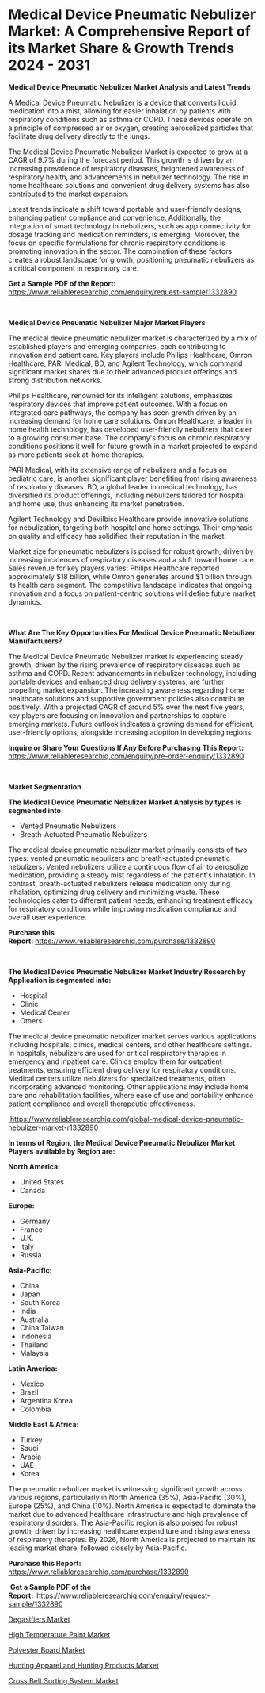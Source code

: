 <p><h1>Medical Device Pneumatic Nebulizer Market: A Comprehensive Report of its Market Share & Growth Trends 2024 - 2031</h1></p><p><strong>Medical Device Pneumatic Nebulizer Market Analysis and Latest Trends</strong></p>
<p><p>A Medical Device Pneumatic Nebulizer is a device that converts liquid medication into a mist, allowing for easier inhalation by patients with respiratory conditions such as asthma or COPD. These devices operate on a principle of compressed air or oxygen, creating aerosolized particles that facilitate drug delivery directly to the lungs.</p><p>The Medical Device Pneumatic Nebulizer Market is expected to grow at a CAGR of 9.7% during the forecast period. This growth is driven by an increasing prevalence of respiratory diseases, heightened awareness of respiratory health, and advancements in nebulizer technology. The rise in home healthcare solutions and convenient drug delivery systems has also contributed to the market expansion.</p><p>Latest trends indicate a shift toward portable and user-friendly designs, enhancing patient compliance and convenience. Additionally, the integration of smart technology in nebulizers, such as app connectivity for dosage tracking and medication reminders, is emerging. Moreover, the focus on specific formulations for chronic respiratory conditions is promoting innovation in the sector. The combination of these factors creates a robust landscape for growth, positioning pneumatic nebulizers as a critical component in respiratory care.</p></p>
<p><strong>Get a Sample PDF of the Report:&nbsp;</strong> <a href="https://www.reliableresearchiq.com/enquiry/request-sample/1332890?utm_campaign=1087&utm_medium=2&utm_source=Github&utm_content=ia&utm_term=03102024&utm_id=medical-device-pneumatic-nebulizer">https://www.reliableresearchiq.com/enquiry/request-sample/1332890</a></p>
<p>&nbsp;</p>
<p><strong>Medical Device Pneumatic Nebulizer Major Market Players</strong></p>
<p><p>The medical device pneumatic nebulizer market is characterized by a mix of established players and emerging companies, each contributing to innovation and patient care. Key players include Philips Healthcare, Omron Healthcare, PARI Medical, BD, and Agilent Technology, which command significant market shares due to their advanced product offerings and strong distribution networks.</p><p>Philips Healthcare, renowned for its intelligent solutions, emphasizes respiratory devices that improve patient outcomes. With a focus on integrated care pathways, the company has seen growth driven by an increasing demand for home care solutions. Omron Healthcare, a leader in home health technology, has developed user-friendly nebulizers that cater to a growing consumer base. The company's focus on chronic respiratory conditions positions it well for future growth in a market projected to expand as more patients seek at-home therapies.</p><p>PARI Medical, with its extensive range of nebulizers and a focus on pediatric care, is another significant player benefiting from rising awareness of respiratory diseases. BD, a global leader in medical technology, has diversified its product offerings, including nebulizers tailored for hospital and home use, thus enhancing its market penetration.</p><p>Agilent Technology and DeVilbiss Healthcare provide innovative solutions for nebulization, targeting both hospital and home settings. Their emphasis on quality and efficacy has solidified their reputation in the market.</p><p>Market size for pneumatic nebulizers is poised for robust growth, driven by increasing incidences of respiratory diseases and a shift toward home care. Sales revenue for key players varies: Philips Healthcare reported approximately $18 billion, while Omron generates around $1 billion through its health care segment. The competitive landscape indicates that ongoing innovation and a focus on patient-centric solutions will define future market dynamics.</p></p>
<p>&nbsp;</p>
<p><strong>What Are The Key Opportunities For Medical Device Pneumatic Nebulizer Manufacturers?</strong></p>
<p><p>The Medical Device Pneumatic Nebulizer market is experiencing steady growth, driven by the rising prevalence of respiratory diseases such as asthma and COPD. Recent advancements in nebulizer technology, including portable devices and enhanced drug delivery systems, are further propelling market expansion. The increasing awareness regarding home healthcare solutions and supportive government policies also contribute positively. With a projected CAGR of around 5% over the next five years, key players are focusing on innovation and partnerships to capture emerging markets. Future outlook indicates a growing demand for efficient, user-friendly options, alongside increasing adoption in developing regions.</p></p>
<p><strong>Inquire or Share Your Questions If Any Before Purchasing This Report:</strong> <a href="https://www.reliableresearchiq.com/enquiry/pre-order-enquiry/1332890?utm_campaign=1087&utm_medium=2&utm_source=Github&utm_content=ia&utm_term=03102024&utm_id=medical-device-pneumatic-nebulizer">https://www.reliableresearchiq.com/enquiry/pre-order-enquiry/1332890</a></p>
<p>&nbsp;</p>
<p><strong>Market Segmentation</strong></p>
<p><strong>The Medical Device Pneumatic Nebulizer Market Analysis by types is segmented into:</strong></p>
<p><ul><li>Vented Pneumatic Nebulizers</li><li>Breath-Actuated Pneumatic Nebulizers</li></ul></p>
<p><p>The medical device pneumatic nebulizer market primarily consists of two types: vented pneumatic nebulizers and breath-actuated pneumatic nebulizers. Vented nebulizers utilize a continuous flow of air to aerosolize medication, providing a steady mist regardless of the patient's inhalation. In contrast, breath-actuated nebulizers release medication only during inhalation, optimizing drug delivery and minimizing waste. These technologies cater to different patient needs, enhancing treatment efficacy for respiratory conditions while improving medication compliance and overall user experience.</p></p>
<p><strong>Purchase this Report:&nbsp;</strong><a href="https://www.reliableresearchiq.com/purchase/1332890?utm_campaign=1087&utm_medium=2&utm_source=Github&utm_content=ia&utm_term=03102024&utm_id=medical-device-pneumatic-nebulizer">https://www.reliableresearchiq.com/purchase/1332890</a></p>
<p>&nbsp;</p>
<p><strong>The Medical Device Pneumatic Nebulizer Market Industry Research by Application is segmented into:</strong></p>
<p><ul><li>Hospital</li><li>Clinic</li><li>Medical Center</li><li>Others</li></ul></p>
<p><p>The medical device pneumatic nebulizer market serves various applications including hospitals, clinics, medical centers, and other healthcare settings. In hospitals, nebulizers are used for critical respiratory therapies in emergency and inpatient care. Clinics employ them for outpatient treatments, ensuring efficient drug delivery for respiratory conditions. Medical centers utilize nebulizers for specialized treatments, often incorporating advanced monitoring. Other applications may include home care and rehabilitation facilities, where ease of use and portability enhance patient compliance and overall therapeutic effectiveness.</p></p>
<p><a href="https://www.reliableresearchiq.com/global-medical-device-pneumatic-nebulizer-market-r1332890?utm_campaign=1087&utm_medium=2&utm_source=Github&utm_content=ia&utm_term=03102024&utm_id=medical-device-pneumatic-nebulizer">&nbsp;https://www.reliableresearchiq.com/global-medical-device-pneumatic-nebulizer-market-r1332890</a></p>
<p><strong>In terms of Region, the Medical Device Pneumatic Nebulizer Market Players available by Region are:</strong></p>
<p>
    <p> <strong> North America: </strong>
        <ul>
            <li>United States</li>
            <li>Canada</li>
        </ul>
        </p> 
    <p> <strong> Europe: </strong>
        <ul>
            <li>Germany</li>
            <li>France</li>
            <li>U.K.</li>
            <li>Italy</li>
            <li>Russia</li>
        </ul>
        </p> 
    <p> <strong> Asia-Pacific: </strong>
        <ul>
            <li>China</li>
            <li>Japan</li>
            <li>South Korea</li>
            <li>India</li>
            <li>Australia</li>
            <li>China Taiwan</li>
            <li>Indonesia</li>
            <li>Thailand</li>
            <li>Malaysia</li>
        </ul>
        </p> 
    <p> <strong> Latin America: </strong>
        <ul>
            <li>Mexico</li>
            <li>Brazil</li>
            <li>Argentina Korea</li>
            <li>Colombia</li>
        </ul>
        </p> 
    <p> <strong> Middle East & Africa: </strong>
        <ul>
            <li>Turkey</li>
            <li>Saudi</li>
            <li>Arabia</li>
            <li>UAE</li>
            <li>Korea</li>
        </ul>
    </p>
    </p>
<p><p>The pneumatic nebulizer market is witnessing significant growth across various regions, particularly in North America (35%), Asia-Pacific (30%), Europe (25%), and China (10%). North America is expected to dominate the market due to advanced healthcare infrastructure and high prevalence of respiratory disorders. The Asia-Pacific region is also poised for robust growth, driven by increasing healthcare expenditure and rising awareness of respiratory therapies. By 2026, North America is projected to maintain its leading market share, followed closely by Asia-Pacific.</p></p>
<p><strong>Purchase this Report: </strong><a href="https://www.reliableresearchiq.com/purchase/1332890?utm_campaign=1087&utm_medium=2&utm_source=Github&utm_content=ia&utm_term=03102024&utm_id=medical-device-pneumatic-nebulizer">https://www.reliableresearchiq.com/purchase/1332890</a></p>
<p>&nbsp;<strong>Get a Sample PDF of the Report:&nbsp;&nbsp;</strong><a href="https://www.reliableresearchiq.com/enquiry/request-sample/1332890?utm_campaign=1087&utm_medium=2&utm_source=Github&utm_content=ia&utm_term=03102024&utm_id=medical-device-pneumatic-nebulizer">https://www.reliableresearchiq.com/enquiry/request-sample/1332890</a></p>
<p><strong></strong></p>
<p><p><a href="https://www.linkedin.com/pulse/global-degasifiers-market-sector-types-applications-player-pro4f?trackingId=8%2FLkQsSOR9i7f%2BeTBRdAHg%3D%3D&utm_campaign=1087&utm_medium=2&utm_source=Github&utm_content=ia&utm_term=03102024&utm_id=medical-device-pneumatic-nebulizer">Degasifiers Market</a></p><p><a href="https://www.linkedin.com/pulse/strategic-roadmap-success-global-high-temperature-paint-market-fb51e?utm_campaign=1087&utm_medium=2&utm_source=Github&utm_content=ia&utm_term=03102024&utm_id=medical-device-pneumatic-nebulizer">High Temperature Paint Market</a></p><p><a href="https://www.linkedin.com/pulse/what-influencing-future-polyester-board-market-insights-ji7ue?utm_campaign=1087&utm_medium=2&utm_source=Github&utm_content=ia&utm_term=03102024&utm_id=medical-device-pneumatic-nebulizer">Polyester Board Market</a></p><p><a href="https://github.com/abbiewimld/Market-Research-Report-List-1/blob/main/hunting-apparel-and-hunting-products-market.md?utm_campaign=1087&utm_medium=2&utm_source=Github&utm_content=ia&utm_term=03102024&utm_id=medical-device-pneumatic-nebulizer">Hunting Apparel and Hunting Products Market</a></p><p><a href="https://github.com/benjigwozdzus/Market-Research-Report-List-1/blob/main/cross-belt-sorting-system-market.md?utm_campaign=1087&utm_medium=2&utm_source=Github&utm_content=ia&utm_term=03102024&utm_id=medical-device-pneumatic-nebulizer">Cross Belt Sorting System Market</a></p></p>